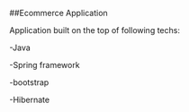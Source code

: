 ##Ecommerce Application

 Application built on the top of following techs:
 
  -Java
  
  -Spring framework
  
  -bootstrap
  
  -Hibernate
 
 
